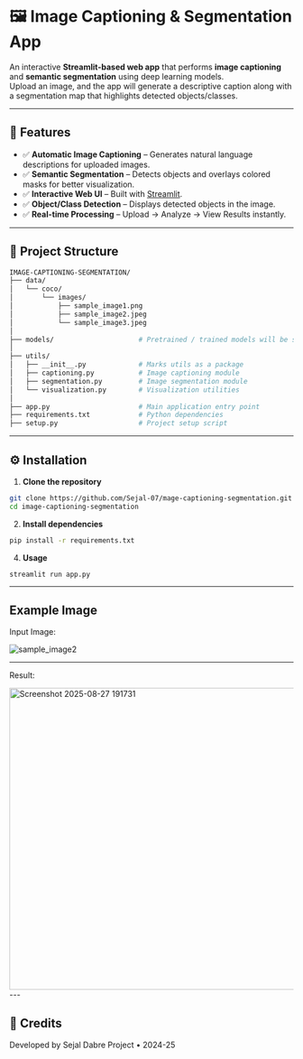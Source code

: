 # 🖼️ Image Captioning & Segmentation App

An interactive **Streamlit-based web app** that performs **image captioning** and **semantic segmentation** using deep learning models.  
Upload an image, and the app will generate a descriptive caption along with a segmentation map that highlights detected objects/classes.

---

## 🚀 Features
- ✅ **Automatic Image Captioning** – Generates natural language descriptions for uploaded images.  
- ✅ **Semantic Segmentation** – Detects objects and overlays colored masks for better visualization.  
- ✅ **Interactive Web UI** – Built with [Streamlit](https://streamlit.io/).  
- ✅ **Object/Class Detection** – Displays detected objects in the image.  
- ✅ **Real-time Processing** – Upload → Analyze → View Results instantly.

---

## 📂 Project Structure
```bash
IMAGE-CAPTIONING-SEGMENTATION/
├── data/
│   └── coco/
│       └── images/
│           ├── sample_image1.png
│           ├── sample_image2.jpeg
│           └── sample_image3.jpeg
│
├── models/                     # Pretrained / trained models will be stored here
│
├── utils/
│   ├── __init__.py             # Marks utils as a package
│   ├── captioning.py           # Image captioning module
│   ├── segmentation.py         # Image segmentation module
│   └── visualization.py        # Visualization utilities
│
├── app.py                      # Main application entry point
├── requirements.txt            # Python dependencies
├── setup.py                    # Project setup script

```

---

## ⚙️ Installation

1. **Clone the repository**  
```bash
git clone https://github.com/Sejal-07/mage-captioning-segmentation.git
cd image-captioning-segmentation
```
2. **Install dependencies**
```bash
pip install -r requirements.txt
```
4. **Usage**
```
streamlit run app.py
```
---

## Example Image
Input Image: 

![sample_image2](https://github.com/user-attachments/assets/999a3b83-6220-431c-8e47-3c0d3f35536a)

---
Result:

<img width="1310" height="535" alt="Screenshot 2025-08-27 191731" src="https://github.com/user-attachments/assets/68b64557-701e-4f6b-b205-01d9e841865b" />
---

## 🏁 Credits
Developed by Sejal Dabre
Project • 2024-25
